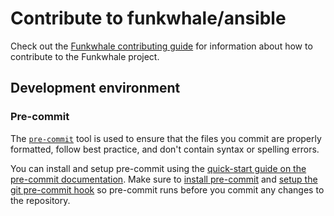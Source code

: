 # Contribute to funkwhale/ansible

Check out the [Funkwhale contributing guide](https://dev.funkwhale.audio/funkwhale/funkwhale/-/blob/develop/CONTRIBUTING.md) for information about how to contribute to the Funkwhale project.

## Development environment

### Pre-commit

The [`pre-commit`](https://pre-commit.com/) tool is used to ensure that the files you commit are properly formatted, follow best practice, and don't contain syntax or spelling errors.

You can install and setup pre-commit using the [quick-start guide on the pre-commit documentation](https://pre-commit.com/#quick-start). Make sure to [install pre-commit](https://pre-commit.com/#1-install-pre-commit) and [setup the git pre-commit hook](https://pre-commit.com/#3-install-the-git-hook-scripts) so pre-commit runs before you commit any changes to the repository.
